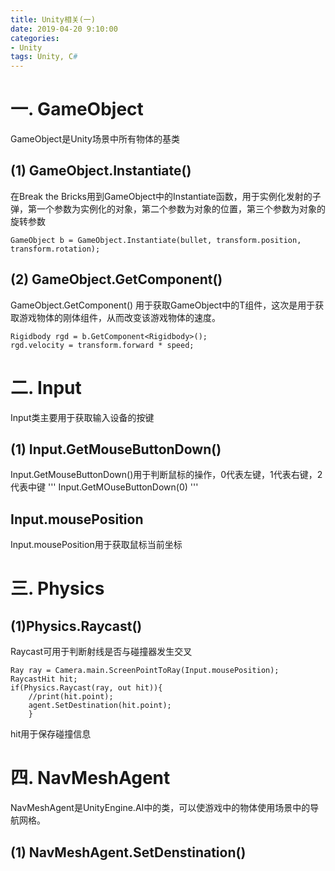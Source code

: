 ```yaml
---
title: Unity相关(一)
date: 2019-04-20 9:10:00
categories:
- Unity
tags: Unity, C#
---
```


# 一. GameObject
GameObject是Unity场景中所有物体的基类
## (1) GameObject.Instantiate()
在Break the Bricks用到GameObject中的Instantiate函数，用于实例化发射的子弹，第一个参数为实例化的对象，第二个参数为对象的位置，第三个参数为对象的旋转参数
```
GameObject b = GameObject.Instantiate(bullet, transform.position, transform.rotation);
```

## (2) GameObject.GetComponent<T>()
GameObject.GetComponent<T>() 用于获取GameObject中的T组件，这次是用于获取游戏物体的刚体组件，从而改变该游戏物体的速度。
```
Rigidbody rgd = b.GetComponent<Rigidbody>();
rgd.velocity = transform.forward * speed;
```
# 二. Input
Input类主要用于获取输入设备的按键
## (1) Input.GetMouseButtonDown()
Input.GetMouseButtonDown()用于判断鼠标的操作，0代表左键，1代表右键，2代表中键
'''
Input.GetMOuseButtonDown(0)
'''
## Input.mousePosition
Input.mousePosition用于获取鼠标当前坐标
  
# 三. Physics
## (1)Physics.Raycast()
Raycast可用于判断射线是否与碰撞器发生交叉
```
Ray ray = Camera.main.ScreenPointToRay(Input.mousePosition);
RaycastHit hit;
if(Physics.Raycast(ray, out hit)){
    //print(hit.point);
    agent.SetDestination(hit.point);
    }
```
hit用于保存碰撞信息
# 四. NavMeshAgent
NavMeshAgent是UnityEngine.AI中的类，可以使游戏中的物体使用场景中的导航网格。
## (1) NavMeshAgent.SetDenstination()









